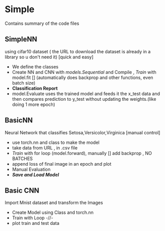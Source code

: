 # Simple
Contains summary of the code files 

## SimpleNN
using cifar10 dataset ( the URL to download the dataset is already in a library so u don't need it) [quick and easy]
- We define the classes
- Create NN and CNN with *models.Sequential* and Compile , *Train* with model.fit [] (automatically does backprop and other functions, even batch size)
- **Classification Report**
- model.Evaluate uses the trained model and feeds it the x_test data and then compares prediction to y_test without updating the weights.(like doing 1 more epoch)
  
## BasicNN
Neural Network that classifies Setosa,Versicolor,Virginica [manual control]
- use torch.nn and class to make the model
- take data from URL , in .csv file
- *Train* with for loop (model.forward), manually [] add backprop , NO BATCHES
- append loss of final image in an epoch and plot
- Manual Evaluation
- ***Save and Load Model***

## Basic CNN
Import Mnist dataset and transform the Images
- Create Model using Class and torch.nn
- Train with Loop -//-
- plot train and test data
